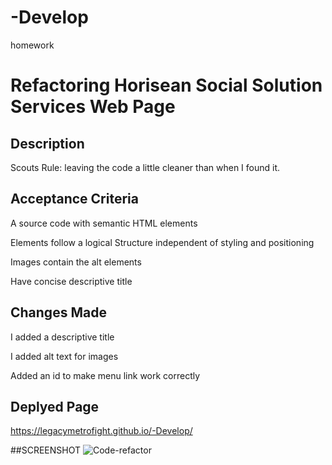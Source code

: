 # -Develop
homework

# Refactoring Horisean Social Solution Services Web Page

## Description

Scouts Rule: leaving the code a little cleaner than when I found it.


## Acceptance Criteria

A source code with semantic HTML elements

Elements follow a logical Structure independent of styling and positioning

Images contain the alt elements

Have concise descriptive title

## Changes Made

I added a descriptive title

I added alt text for images

Added an id to make menu link work correctly

## Deplyed Page

https://legacymetrofight.github.io/-Develop/

##SCREENSHOT
![Code-refactor](https://user-images.githubusercontent.com/105182152/183325108-be546bd0-ccb9-40db-b079-847c9140547a.png)

